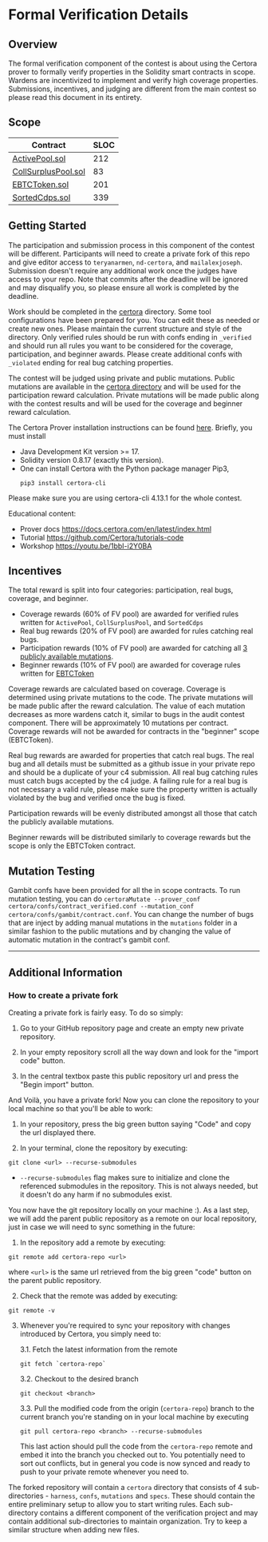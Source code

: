 # Formal Verification Details

## Overview

The formal verification component of the contest is about using the Certora prover to formally verify properties in the Solidity smart contracts in scope. Wardens are incentivized to implement and verify high coverage properties. Submissions, incentives, and judging are different from the main contest so please read this document in its entirety.

## Scope

| Contract                                                                                                                                                                                               | SLOC |     
| ------------------------------------------------------------------------------------------------------------------------------------------------------------------------------------------------------ | --- |
| [ActivePool.sol](https://github.com/code-423n4/2023-10-badger/blob/main/packages/contracts/contracts/ActivePool.sol)                                                                   | 212   |
| [CollSurplusPool.sol](https://github.com/code-423n4/2023-10-badger/blob/main/packages/contracts/contracts/CollSurplusPool.sol)             | 83  |
| [EBTCToken.sol](https://github.com/code-423n4/2023-10-badger/blob/main/packages/contracts/contracts/EBTCToken.sol)                       | 201  |
| [SortedCdps.sol](https://github.com/code-423n4/2023-10-badger/blob/main/packages/contracts/contracts/SortedCdps.sol) | 339  |

## Getting Started

The participation and submission process in this component of the contest will be different. Participants will need to create a private fork of this repo and give editor access to `teryanarmen`, `nd-certora`, and `mailalexjoseph`. Submission doesn't require any additional work once the judges have access to your repo. Note that commits after the deadline will be ignored and may disqualify you, so please ensure all work is completed by the deadline.

Work should be completed in the [certora](https://github.com/code-423n4/2023-10-badger/blob/main/certora/) directory. Some tool configurations have been prepared for you. You can edit these as needed or create new ones. Please maintain the current structure and style of the directory. Only verified rules should be run with confs ending in `_verified` and should run all rules you want to be considered for the coverage, participation, and beginner awards. Please create additional confs with `_violated` ending for real bug catching properties. 

The contest will be judged using private and public mutations. Public mutations are available in the [certora directory](https://github.com/code-423n4/2023-10-badger/blob/main/certora/mutations) and will be used for the participation reward calculation. Private mutations will be made public along with the contest results and will be used for the coverage and beginner reward calculation.

The Certora Prover installation instructions can be found [here](https://docs.certora.com/en/latest/docs/user-guide/getting-started/install.html?highlight=install). Briefly, you must install

- Java Development Kit version >= 17.
- Solidity version 0.8.17 (exactly this version).
- One can install Certora with the Python package manager Pip3,
  ```
  pip3 install certora-cli
  ```

Please make sure you are using certora-cli 4.13.1 for the whole contest.

Educational content:
- Prover docs https://docs.certora.com/en/latest/index.html
- Tutorial https://github.com/Certora/tutorials-code
- Workshop https://youtu.be/1bbI-i2Y0BA

## Incentives

The total reward is split into four categories: participation, real bugs, coverage, and beginner.

- Coverage rewards (60% of FV pool) are awarded for verified rules written for `ActivePool`,  `CollSurplusPool`, and `SortedCdps`
- Real bug rewards (20% of FV pool) are awarded for rules catching real bugs. 
- Participation rewards (10% of FV pool) are awarded for catching all [3 publicly available mutations](https://github.com/code-423n4/2023-10-badger/blob/main/certora/mutations/).
- Beginner rewards (10% of FV pool) are awarded for coverage rules written for [EBTCToken](https://github.com/code-423n4/2023-10-badger/blob/main/packages/contracts/contracts/EBTCToken.sol)

Coverage rewards are calculated based on coverage. Coverage is determined using private mutations to the code. The private mutations will be made public after the reward calculation. The value of each mutation decreases as more wardens catch it, similar to bugs in the audit contest component. There will be approximately 10 mutations per contract. Coverage rewards will not be awarded for contracts in the "beginner" scope (EBTCToken).

Real bug rewards are awarded for properties that catch real bugs. The real bug and all details must be submitted as a github issue in your private repo and should be a duplicate of your c4 submission. All real bug catching rules must catch bugs accepted by the c4 judge. A failing rule for a real bug is not necessary a valid rule, please make sure the property written is actually violated by the bug and verified once the bug is fixed.

Participation rewards will be evenly distributed amongst all those that catch the publicly available mutations.

Beginner rewards will be distributed similarly to coverage rewards but the scope is only the EBTCToken contract.

## Mutation Testing

Gambit confs have been provided for all the in scope contracts. To run mutation testing, you can do `certoraMutate --prover_conf certora/confs/contract_verified.conf --mutation_conf certora/confs/gambit/contract.conf`. You can change the number of bugs that are inject by adding manual mutations in the `mutations` folder in a similar fashion to the public mutations and by changing the value of automatic mutation in the contract's gambit conf.

---

## Additional Information

### How to create a private fork

Creating a private fork is fairly easy. To do so simply:

1. Go to your GitHub repository page and create an empty new private repository.

2. In your empty repository scroll all the way down and look for the "import code" button.

3. In the central textbox paste this public repository url and press the "Begin import" button.

And Voilà, you have a private fork!
Now you can clone the repository to your local machine so that you'll be able to work:

1. In your repository, press the big green button saying "Code" and copy the url displayed there.

2. In your terminal, clone the repository by executing:

```
git clone <url> --recurse-submodules
```

- `--recurse-submodules` flag makes sure to initialize and clone the referenced submodules in the repository. This is not always needed, but it doesn't do any harm if no submodules exist.

You now have the git repository locally on your machine :). As a last step, we will add the parent public repository as a remote on our local repository, just in case we will need to sync something in the future:

1. In the repository add a remote by executing:

```
git remote add certora-repo <url>
```

where `<url>` is the same url retrieved from the big green "code" button on the parent public repository.

2. Check that the remote was added by executing:

```
git remote -v
```

3. Whenever you're required to sync your repository with changes introduced by Certora, you simply need to:

   3.1. Fetch the latest information from the remote

   ```
   git fetch `certora-repo`
   ```

   3.2. Checkout to the desired branch

   ```
   git checkout <branch>
   ```

   3.3. Pull the modified code from the origin (`certora-repo`) branch to the current branch you're standing on in your local machine by executing

   ```
   git pull certora-repo <branch> --recurse-submodules
   ```

   This last action should pull the code from the `certora-repo` remote and embed it into the branch you checked out to. You potentially need to sort out conflicts, but in general you code is now synced and ready to push to your private remote whenever you need to.


The forked repository will contain a `certora` directory that consists of 4 sub-directories - `harness`, `confs`, `mutations` and `specs`. These should contain the entire preliminary setup to allow you to start writing rules. Each sub-directory contains a different component of the verification project and may contain additional sub-directories to maintain organization. Try to keep a similar structure when adding new files.
